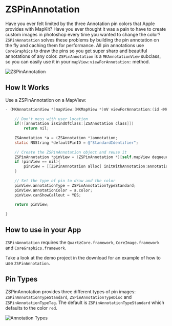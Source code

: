 ZSPinAnnotation
=============

Have you ever felt limited by the three Annotation pin colors that Apple provides with MapKit? Have you ever thought it was a pain to have to create custom images in photoshop every time you wanted to change the color?  `ZSPinAnnotation` solves these problems by building the pin annotation on the fly and caching them for performance. All pin annotations use `CoreGraphics` to draw the pins so you get super sharp and beautiful annotations of any color.  `ZSPinAnnotation` is a `MKAnnotationView` subclass, so you can easily use it in your `mapView:viewForAnnotation:` method.

![ZSPinAnnotation](http://f.cl.ly/items/1e3K2G3L380s082E2P2u/zspinannotation.png "ZSPinAnnotation")

How It Works
---

Use a ZSPinAnnotation on a MapView:

```objective-c
- (MKAnnotationView *)mapView:(MKMapView *)mV viewForAnnotation:(id <MKAnnotation>)annotation {
	
    // Don't mess with user location
	if(![annotation isKindOfClass:[ZSAnnotation class]])
        return nil;
    
    ZSAnnotation *a = (ZSAnnotation *)annotation;
    static NSString *defaultPinID = @"StandardIdentifier";
    
    // Create the ZSPinAnnotation object and reuse it
    ZSPinAnnotation *pinView = (ZSPinAnnotation *)[self.mapView dequeueReusableAnnotationViewWithIdentifier:defaultPinID];
    if (pinView == nil){
        pinView = [[ZSPinAnnotation alloc] initWithAnnotation:annotation reuseIdentifier:defaultPinID];
    }
    
    // Set the type of pin to draw and the color
    pinView.annotationType = ZSPinAnnotationTypeStandard;
    pinView.annotationColor = a.color;
    pinView.canShowCallout = YES;
    
    return pinView;
	
}
```

How to use in your App
---
`ZSPinAnnotation` requires the `QuartzCore.framework`, `CoreImage.framework` and `CoreGraphics.framework`.

Take a look at the demo project in the download for an example of how to use `ZSPinAnnotation`.

Pin Types
---
ZSPinAnnotation provides three different types of pin images: `ZSPinAnnotationTypeStandard`, `ZSPinAnnotationTypeDisc` and `ZSPinAnnotationTypeTag`. The default is `ZSPinAnnotationTypeStandard` which defaults to the color `red`.

![Annotation Types](http://f.cl.ly/items/1y0Q2f1R2K3L1g3J2T2A/types.png "Annotation Types")